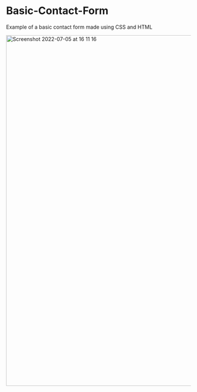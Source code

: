 # Basic-Contact-Form

Example of a basic contact form made using CSS and HTML 

<img width="959" alt="Screenshot 2022-07-05 at 16 11 16" src="https://user-images.githubusercontent.com/100855706/177360245-974a0a29-eedf-4c0b-b090-6807cc395098.png">

